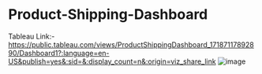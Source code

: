 # Product-Shipping-Dashboard
Tableau Link:-https://public.tableau.com/views/ProductShippingDashboard_17187117892890/Dashboard1?:language=en-US&publish=yes&:sid=&:display_count=n&:origin=viz_share_link
![image](https://github.com/harshsahu19/Product-Shipping-Dashboard/assets/149066233/23fec086-1472-45ae-9d0e-09cfa108209e)
